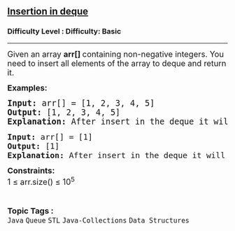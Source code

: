 <h2><a href="https://www.geeksforgeeks.org/problems/insertion-in-deque/1?page=1&category=Queue&difficulty=Basic&sortBy=submissions">Insertion in deque</a></h2><h3>Difficulty Level : Difficulty: Basic</h3><hr><div class="problems_problem_content__Xm_eO"><p><span style="font-size: 18px;">Given an array <strong>arr[] </strong>containing non-negative integers. You need to insert all elements of the array to deque and return it.<br></span></p>
<p><span style="font-size: 18px;"><strong>Examples:</strong></span></p>
<pre><span style="font-size: 14pt;"><strong>Input: </strong>arr[]<strong> </strong>=<strong> </strong>[1, 2, 3, 4, 5]
<strong>Output: </strong>[1, 2, 3, 4, 5]
<strong>Explanation:</strong> After insert in the deque it will look like [1, 2, 3, 4, 5].
</span></pre>
<pre><span style="font-size: 18px;"><strong>Input: </strong>arr[]<strong> </strong>=<strong> </strong>[1]
<strong>Output:</strong> [1]
<strong>Explanation:</strong> After insert in the deque it will look like [1].<br></span></pre>
<p><span style="font-size: 18px;"><strong>Constraints:</strong><br>1 ≤ arr.size() ≤ 10<sup>5</sup></span></p></div><br><p><span style=font-size:18px><strong>Topic Tags : </strong><br><code>Java</code>&nbsp;<code>Queue</code>&nbsp;<code>STL</code>&nbsp;<code>Java-Collections</code>&nbsp;<code>Data Structures</code>&nbsp;